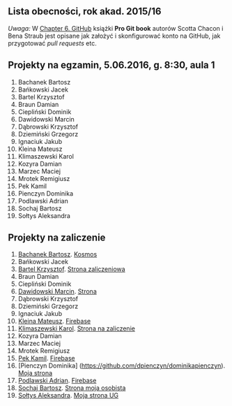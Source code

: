 ## Lista obecności, rok akad. 2015/16

_Uwaga:_ W [Chapter 6. GitHub](http://git-scm.com/book/en/v2)
książki **Pro Git book** autorów Scotta Chacon i Bena Straub
jest opisane jak założyć i skonfigurować konto na GitHub,
jak przygotować _pull requests_ etc.


## Projekty na egzamin, 5.06.2016, g. 8:30, aula 1

1. Bachanek Bartosz
1. Bańkowski Jacek
1. Bartel Krzysztof
1. Braun Damian
1. Ciepliński Dominik
1. Dawidowski Marcin
1. Dąbrowski Krzysztof
1. Dziemiński Grzegorz
1. Ignaciuk Jakub
1. Kleina Mateusz
1. Klimaszewski Karol
1. Kozyra Damian
1. Marzec Maciej
1. Mrotek Remigiusz
1. Pek Kamil
1. Pienczyn Dominika
1. Podlawski Adrian
1. Sochaj Bartosz
1. Sołtys Aleksandra


## Projekty na zaliczenie

1. [Bachanek Bartosz](https://github.com/bbachanek/Technologie-internetowe). [Kosmos](https://shining-inferno-3386.firebaseapp.com/)
1. Bańkowski Jacek
1. [Bartel Krzysztof](https://github.com/deer667/ti_zaliczenie). [Strona zaliczeniowa](http://krzysztofbartel.pl/test/ti_zal/)
1. Braun Damian
1. Ciepliński Dominik
1. [Dawidowski Marcin](https://github.com/mdawidowski/Techniki-Internetowe). [Strona](https://f32d12.firebaseapp.com/)
1. Dąbrowski Krzysztof
1. Dziemiński Grzegorz
1. Ignaciuk Jakub
1. [Kleina Mateusz](https://github.com/moskal91/ti-zaliczenie). [Firebase](https://zaliczenie-mkleina.firebaseapp.com/)
1. [Klimaszewski Karol](https://github.com/KKlimaszewski1/techniki). [Strona na zaliczenie](https://kklimaszewski.firebaseapp.com/index.html)
1. Kozyra Damian
1. Marzec Maciej
1. Mrotek Remigiusz
1. [Pek Kamil](https://github.com/kamilpek/techniki-internetowe.git). [Firebase](https://161050ti.firebaseapp.com/)
1. [Pienczyn Dominika] (https://github.com/dpienczyn/dominikapienczyn). [Moja strona](http://strona1988.ugu.pl/)
1. [Podlawski Adrian](https://github.com/kirin1994/TechnologieInternetowe).  [Firebase](https://podlawski-strona.firebaseapp.com/)
1. [Sochaj Bartosz](https://github.com/bs-ug/www-ti.git). [Strona moja osobista](https://www-ti.firebaseapp.com/)
1. [Sołtys Aleksandra](https://github.com/saleksandra/stronaug.github.io). [Moja strona UG](http://mojeug.ugu.pl/)

